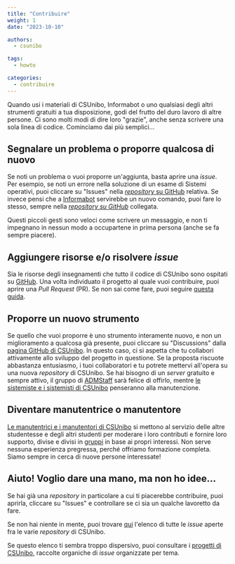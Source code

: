 ```yaml
---
title: "Contribuire"
weight: 1
date: "2023-10-10"

authors:
  - csunibo

tags:
  - howto

categories:
  - contribuire
---
```


Quando usi i materiali di CSUnibo, Informabot o uno qualsiasi degli altri
strumenti gratuiti a tua disposizione, godi del frutto del duro lavoro di altre
persone. Ci sono molti modi di dire loro "grazie", anche senza scrivere una sola
linea di codice. Cominciamo dai più semplici...

## Segnalare un problema o proporre qualcosa di nuovo

Se noti un problema o vuoi proporre un'aggiunta, basta aprire una _issue_. Per
esempio, se noti un errore nella soluzione di un esame di Sistemi operativi,
puoi cliccare su "Issues" nella
[_repository_ su GitHub](https://github.com/csunibo/sistemi-operativi) relativa.
Se invece pensi che a [Informabot](https://t.me/UniboInformabot) servirebbe un
nuovo comando, puoi fare lo stesso, sempre nella
[_repository su GitHub_](https://github.com/csunibo/informabot) collegata.

Questi piccoli gesti sono veloci come scrivere un messaggio, e non ti impegnano
in nessun modo a occupartene in prima persona (anche se fa sempre piacere).

## Aggiungere risorse e/o risolvere _issue_

Sia le risorse degli insegnamenti che tutto il codice di CSUnibo sono ospitati
su [GitHub](https://github.com/csunibo). Una volta individuato il progetto al
quale vuoi contribuire, puoi aprire una _Pull Request_ (PR). Se non sai come
fare, puoi seguire [questa
guida](../raccolte-di-risorse/contribuire-a-un-insegnamento/).

## Proporre un nuovo strumento

Se quello che vuoi proporre è uno strumento interamente nuovo, e non un
miglioramento a qualcosa già presente, puoi cliccare su "Discussions" dalla
[pagina GitHub di CSUnibo](https://github.com/csunibo). In questo caso, ci si
aspetta che tu collabori attivamente allo sviluppo del progetto in questione. Se
la proposta riscuote abbastanza entusiasmo, i tuoi collaboratori e tu potrete
mettervi all'opera su una nuova _repository_ di CSUnibo. Se hai bisogno di un
_server_ gratuito e sempre attivo, il gruppo di
[ADMStaff](https://admstaff.students.cs.unibo.it) sarà felice di offirlo, mentre
[le sistemiste e i sistemisti di
CSUnibo](https://github.com/orgs/csunibo/teams/sistemisti)
penseranno alla manutenzione.

## Diventare manutentrice o manutentore

[Le manutentrici e i manutentori di
CSUnibo](https://github.com/orgs/csunibo/people) si mettono al servizio delle
altre studentesse e degli altri studenti per moderare i loro contributi e
fornire loro supporto, divise e divisi in
[gruppi](https://github.com/org/csunibo/teams) in base ai propri interessi. Non
serve nessuna esperienza pregressa, perché offriamo formazione completa. Siamo
sempre in cerca di nuove persone interessate!

## Aiuto! Voglio dare una mano, ma non ho idee...

Se hai già una _repository_ in particolare a cui ti piacerebbe contribuire, puoi
aprirla, cliccare su "Issues" e controllare se ci sia un qualche lavoretto da
fare.

Se non hai niente in mente, puoi trovare
[qui](https://github.com/issues?q=is%3Aopen+is%3Aissue+archived%3Afalse+user%3Acsunibo+)
l'elenco di tutte le _issue_ aperte fra le varie _repository_ di CSUnibo.

Se questo elenco ti sembra troppo dispersivo, puoi consultare i [progetti di
CSUnibo](https://github.com/orgs/csunibo/projects), raccolte organiche di
_issue_ organizzate per tema.

